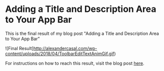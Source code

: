 # Adding a Title and Description Area to Your App Bar
This is the final result of my blog post "Adding a Title and Description Area to Your App Bar"

![Final Result]http://alexandercasal.com/wp-content/uploads/2018/04/ToolbarEditTextAnimGif.gif)

For instructions on how to reach this result, visit the blog post [here](http://http://alexandercasal.com/part-1-adding-a-title-and-description-area-to-your-app-bar/).

